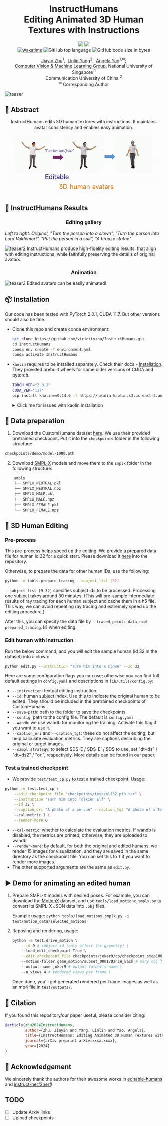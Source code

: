 <div align="center">
   <h1 align="center">
    <strong>InstructHumans</strong> <br>
    Editing Animated 3D Human Textures with Instructions 
   </h1>

   <p>
      <a href="https://jyzhu.top/instruct-humans/data/InstructHumans.pdf" target="_blank"><img src="https://img.shields.io/badge/Paper-21759b.svg?logo=adobeacrobatreader&logoColor=white" height="25px"></a>
<!--       <a href=https://arxiv.org/abs/xxx target="_blank"><img src=https://img.shields.io/badge/arXiv-b5212f.svg?logo=arxiv height=25px></a> -->
      <a href="https://jyzhu.top/instruct-humans/" target="_blank"><img src= https://img.shields.io/badge/Project%20Page-bb8a2e.svg?logo=github height=25px></a>
      <br>
      <a href="https://wakatime.com/badge/user/7974bf3e-99a6-4d26-8e4b-38ca6d5c9c64/project/f1416cf1-e536-442f-ac24-15d02a21d2c1"><img src="https://wakatime.com/badge/user/7974bf3e-99a6-4d26-8e4b-38ca6d5c9c64/project/f1416cf1-e536-442f-ac24-15d02a21d2c1.svg" alt="wakatime"></a>
      <img src="https://img.shields.io/github/languages/top/viridityzhu/InstructHumans?style&color=5D6D7E" alt="GitHub top language" />
      <img src="https://img.shields.io/github/languages/code-size/viridityzhu/InstructHumans?style&color=5D6D7E" alt="GitHub code size in bytes" />
   </p>
</div>

<p align="center">
  <a href="https://jyzhu.top/" target="_blank">Jiayin Zhu</a><sup>1</sup>,&nbsp;
  <a href="https://www.mu4yang.com/" target="_blank">Linlin Yang</a><sup>2</sup>,&nbsp;
  <a href="https://www.comp.nus.edu.sg/~ayao/" target="_blank">Angela Yao</a><sup>1,&#x2709</sup>;</a>
  <br>
  <a href="https://cvml.comp.nus.edu.sg" target="_blank">Computer Vision & Machine Learning Group</a>, National University of Singapore <sup>1</sup>
  <br/>
  Communication University of China <sup>2</sup>
  <br/>
  <sup>&#x2709;</sup> Corresponding Author
</p>

![teaser](assets/teaser.jpg)


## 📑 Abstract
<p align="center">
   InstructHumans edits 3D human textures with instructions. 
   It maintains avatar consistency and enables easy animation.
  <img src="assets/aim.gif" alt="teaser2">
</p>


## 📍 InstructHumans Results
   <h3 align="center">
    Editing gallery
   </h3>

*Left to right: Original, "Turn the person into a clown",
"Turn the person into Lord Voldemort",
"Put the person in a suit",
"A bronze statue".*

<img src="assets/grid_output.gif" alt="teaser2">
InstructHumans produce high-fidelity editing results, that align with editing instructions, while faithfully preserving the details of original avatars.
   <h3 align="center">
    Animation
   </h3>
<img src="assets/1x4_grid_output.gif" alt="teaser2">
Edited avatars can be easily animated!


## 📦 Installation

Our code has been tested with PyTorch 2.0.1, CUDA 11.7. But other versions should also be fine.

- Clone this repo and create conda environment:

    ```bash
    git clone https://github.com/viridityzhu/InstructHumans.git
    cd InstructHumans
    conda env create -f environment.yml
    conda activate InstructHumans
    ```

- `kaolin` requires to be installed separately. Check their docs - [Installation](https://kaolin.readthedocs.io/en/latest/notes/installation.html). They provided prebuilt wheels for some older versions of CUDA and pytorch.

    ```sh
    TORCH_VER="2.0.1"
    CUDA_VER="117"
    pip install kaolin==0.14.0 -f https://nvidia-kaolin.s3.us-east-2.amazonaws.com/torch-$TORCH_VER\_cu$CUDA_VER\.html
    ```

    <details>
    <summary>Click me for issues with kaolin installation</summary>

    If you encounter error when importing kaolin: `from kaolin import _C ImportError`, it may due to incompatibility with your CUDA version.

    Note we use cuda version 11.7. Try install the specific version in the conda environment:

    ```bash
    conda install -c conda-forge cudatoolkit=11.7
    ```

    Alternatively, you can install the compatible versions all together:
    ```bash
    conda install pytorch==2.0.1 torchvision==0.15.2 torchaudio==2.0.2 pytorch-cuda=11.7 -c pytorch -c nvidia
    ```

    Then, reinstall kaolin with `--force` option.

    </details>

## 📂 Data preparation

1. Download the CustomHumans dataset [here](https://forms.gle/oY4PKUyhH6Qqd5YA9). We use their provided pretrained checkpoint. Put it into the `checkpoints` folder in the following structure:

```sh
checkpoints/demo/model-1000.pth
```

2. Download [SMPL-X](https://smpl-x.is.tue.mpg.de/) models and move them to the `smplx` folder in the following structure:

```sh
    smplx
    ├── SMPLX_NEUTRAL.pkl
    ├── SMPLX_NEUTRAL.npz
    ├── SMPLX_MALE.pkl
    ├── SMPLX_MALE.npz
    ├── SMPLX_FEMALE.pkl
    └── SMPLX_FEMALE.npz
```

## 🎲 3D Human Editing

### Pre-process

This pre-process helps speed up the editing. We provide a prepared data file for human id 32 for a quick start. Please download it [here](xxx) into the repository.

Otherwise, to prepare the data for other human IDs, use the following:

```bash
python -m tools.prepare_tracing --subject_list [32]
```

`--subject_list [9,32]` specifies subject ids to be processed. Processing one subject takes around 30 minutes. (This will pre-sample intermediate results of ray tracing for each human subject and cache them in a h5 file. This way, we can avoid repeating ray tracing and extremely speed up the editing procedure.)

After this, you can specify the data file by `--traced_points_data_root prepared_tracing.h5` when editing.

### Edit human with instruction

Run the below command, and you will edit the sample human (id 32 in the dataset) into a clown:

```sh
python edit.py --instruction "Turn him into a clown" --id 32
```
Here are some configuration flags you can use; otherwise you can find full default settings in `config.yaml` and descriptions in `lib/utils/config.py`:

* `--instruction`: textual editing instruction.
* `--id`: human subject index. Use this to indicate the original human to be edited. They should be included in the pretrained checkpoints of CustomHumans.
* `--save-path`: path to the folder to save the checkpoints.
* `--config`: path to the config file. The default is `config.yaml`
* `--wandb`: we use wandb for monitoring the training. Activate this flag if you want to use it.
* `--caption_ori` and `--caption_tgt`: these do not affect the editing, but help calculate evaluation metrics. They are captions describing the original or target images.
* `--sampl_strategy`: to select SDS-E / SDS-E' / SDS to use, set "dt+ds" / "dt+ds2" / "ori", respectively. More details can be found in our paper.

### Test a trained checkpoint

- We provide `test/test_cp.py` to test a trained checkpoint. Usage:

```sh
python -m test.test_cp \
    --edit_checkpoint_file "checkpoints/test/elf32.pth.tar" \
    --instruction "Turn him into Tolkien Elf" \
    --id 32 \
    --caption_ori "A photo of a person" --caption_tgt "A photo of a Tolkien Elf"
    --cal-metric 1 \
    --render-more 0
```

- `--cal-metric`: whether to calculate the evaluation metrics. If wandb is disabled, the metrics are printed; otherwise, they are uploaded to wandb.
- `--render-more`: by default, for both the original and edited humans, we render 15 images for visualization, and they are saved in the same directory as the checkpoint file. You can set this to `1` if you want to render more images.
- The other supported arguments are the same as `edit.py`.

## ▶️ Demo for animating an edited human

1. Prepare SMPL-X models with desired poses. For example, you can download the [MotionX](https://github.com/IDEA-Research/Motion-X) dataset, and use `tools/load_motionx_smplx.py` to convert its SMPL-X JSON data into `.obj` files.
  
    Example usage: `python tools/load_motionx_smplx.py -i test/motion_data/selected_motions`
2. Reposing and rendering, usage:

    ```sh
    python -m test.drive_motion \
        --id 9 # subject id (only affect the geometry) \
        --load_edit_checkpoint True \
        --edit_checkpoint_file checkpoints/joker9/cp/checkpoint_step1000.pth.tar  # texture checkpoint \
        --motion-folder game_motion/subset_0001/Dance_Back # many obj files defining the motion, prepared in step 1 \
        --output-name joker9 # output folder's name \
        --n_views 4 # rendered views per frame \
    ```

    Once done, you'll get generated rendered per frame images as well as an mp4 file in `test/outputs/`.

## 📄 Citation

If you found this repository/our paper useful, please consider citing:

``` bibtex
@article{zhu2024InstructHumans,
         author={Zhu, Jiayin and Yang, Linlin and Yao, Angela},
         title={InstructHumans: Editing Animated 3D Human Textures with Instructions},
         journal={arXiv preprint arXiv:xxxx.xxxx},
         year={2024}
} 
```

## 👏 Acknowledgement

We sincerely thank the authors for their awesome works in [editable-humans](https://github.com/custom-humans/editable-humans) and [instruct-nerf2nerf](https://github.com/ayaanzhaque/instruct-nerf2nerf)!

## TODO

- [ ] Update Arxiv links
- [ ] Upload checkpoints
